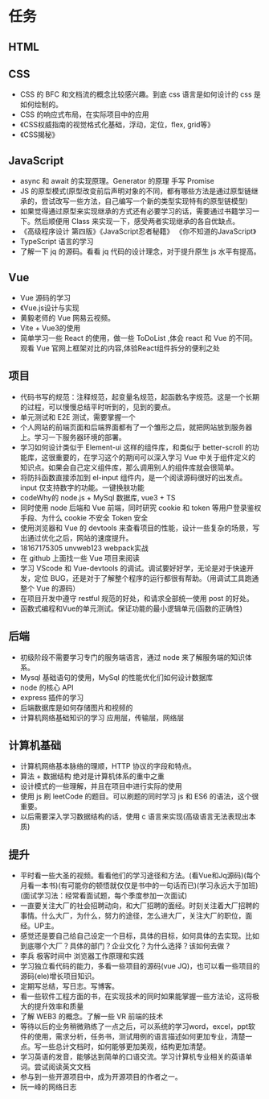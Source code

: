 <!--
 * @Author: x09898 coder_xujie@163.com
 * @Date: 2022-05-09 20:54:40
 * @LastEditors: x09898 coder_xujie@163.com
 * @LastEditTime: 2023-01-09 10:23:37
 * @FilePath: \HTML-CSS-Javascript-\待解决的知识点\稍后的学习要务.md
 * @Description: 长久的学习任务安排
-->
# 任务

## HTML

## CSS

* CSS 的 BFC 和文档流的概念比较感兴趣。到底 css 语言是如何设计的 css 是如何绘制的。
* CSS 的响应式布局，在实际项目中的应用
* 《CSS权威指南的视觉格式化基础，浮动，定位，flex, grid等》
* 《CSS揭秘》

## JavaScript

* async 和 await 的实现原理。Generator 的原理 手写 Promise
* JS 的原型模式(原型改变前后声明对象的不同，都有哪些方法是通过原型链继承的，尝试改写一些方法，自己编写一个新的类型实现特有的原型链模型)
* 如果觉得通过原型来实现继承的方式还有必要学习的话，需要通过书籍学习一下。然后顺便用 Class 来实现一下，感受两者实现继承的各自优缺点。
* 《高级程序设计 第四版》《JavaScript忍者秘籍》 《你不知道的JavaScript》
* TypeScript 语言的学习
* 了解一下 jq 的源码。看看 jq 代码的设计理念，对于提升原生 js 水平有提高。

## Vue

* Vue 源码的学习
* 《Vue.js设计与实现
* 黄毅老师的 Vue 网易云视频。
* Vite + Vue3的使用
* 简单学习一些 React 的使用，做一些 ToDoList ,体会 react 和 Vue 的不同。观看 Vue 官网上框架对比的内容,体验React组件拆分的便利之处

## 项目

* 代码书写的规范：注释规范，起变量名规范，起函数名字规范。这是一个长期的过程，可以慢慢总结平时听到的，见到的要点。
* 单元测试和 E2E 测试，需要掌握一个
* 个人网站的前端页面和后端界面都有了一个雏形之后，就把网站放到服务器上。学习一下服务器环境的部署。
* 学习如何设计类似于 Element-ui 这样的组件库，和类似于 better-scroll 的功能库，这很重要的，在学习这个的期间可以深入学习 Vue 中关于组件定义的知识点。如果会自己定义组件库，那么调用别人的组件库就会很简单。
* 将防抖函数直接添加到 el-input 组件内，是一个阅读源码很好的出发点。input 仅支持数字的功能。一键换肤功能
* codeWhy的 node.js + MySql 数据库, vue3 + TS
* 同时使用 node 后端和 Vue 前端，同时研究 cookie 和 token 等用户登录鉴权手段、为什么 cookie 不安全 Token 安全
* 使用浏览器和 Vue 的 devtools 来查看项目的性能，设计一些复杂的场景，写出通过优化之后，网站的速度提升。
* 18167175305 unvweb123 webpack实战
* 在 github 上面找一些 Vue 项目来阅读
* 学习 VScode 和 Vue-devtools 的调试。调试要好好学，无论是对于快速开发，定位 BUG，还是对于了解整个程序的运行都很有帮助。（用调试工具跑通整个 Vue 的源码）
* 在项目开发中遵守 restful 规范的好处，和请求全部统一使用 post 的好处。
* 函数式编程和Vue的单元测试。保证功能的最小逻辑单元(函数的正确性)

## 后端

* 初级阶段不需要学习专门的服务端语言，通过 node 来了解服务端的知识体系。
* Mysql 基础语句的使用，MySql 的性能优化们如何设计数据库
* node 的核心 API
* express 插件的学习
* 后端数据库是如何存储图片和视频的
* 计算机网络基础知识的学习 应用层，传输层，网络层

## 计算机基础

* 计算机网络基本脉络的理顺，HTTP 协议的字段和特点。
* 算法 + 数据结构 绝对是计算机体系的重中之重
* 设计模式的一些理解，并且在项目中进行实际的使用
* 使用 js 刷 leetCode 的题目。可以刷题的同时学习 js 和 ES6 的语法，这个很重要。
* 以后需要深入学习数据结构的话，使用 c 语言来实现(高级语言无法表现出本质)

## 提升

* 平时看一些大圣的视频。看看他们的学习途径和方法。(看Vue和Jq源码)(每个月看一本书)(有可能你的顿悟就仅仅是书中的一句话而已)(学习永远大于加班)(面试学习法：经常看面试题，每个季度参加一次面试)
* 一直要关注大厂的社会招聘动向，和大厂招聘的面经。时刻关注着大厂招聘的事情。什么大厂，为什么，努力的途径，怎么进大厂，关注大厂的职位，面经。UP主。
* 感觉还是要自己给自己设定一个目标，具体的目标，如何具体的去实现。比如到底哪个大厂？具体的部门？企业文化？为什么选择？该如何去做？
* 李兵 极客时间中 浏览器工作原理和实践
* 学习独立看代码的能力，多看一些项目的源码(vue JQ)，也可以看一些项目的源码(ele)增长项目知识。
* 定期写总结，写日志。写博客。
* 看一些软件工程方面的书，在实现技术的同时如果能掌握一些方法论，这将极大的提升效率和质量
* 了解 WEB3 的概念。了解一些 VR 前端的技术
* 等待以后的业务稍微熟练了一点之后，可以系统的学习word，excel，ppt软件的使用，需求分析，任务书，测试用例的语言描述如何更加专业，清楚一点。写一些总计文档时，如何能够更加美观，结构更加清楚。
* 学习英语的发音，能够达到简单的口语交流。学习计算机专业相关的英语单词。尝试阅读英文文档
* 参与到一些开源项目中，成为开源项目的作者之一。
* 阮一峰的网络日志
